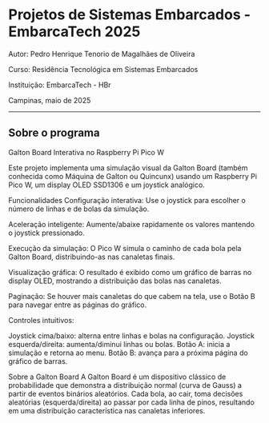 # Projetos de Sistemas Embarcados - EmbarcaTech 2025

Autor: Pedro Henrique Tenorio de Magalhães de Oliveira

Curso: Residência Tecnológica em Sistemas Embarcados

Instituição: EmbarcaTech - HBr

Campinas, maio de 2025

---

## Sobre o programa

Galton Board Interativa no Raspberry Pi Pico W

Este projeto implementa uma simulação visual da Galton Board (também conhecida como Máquina de Galton ou Quincunx) usando um Raspberry Pi Pico W, um display OLED SSD1306 e um joystick analógico.

Funcionalidades
Configuração interativa:
Use o joystick para escolher o número de linhas e de bolas da simulação.

Aceleração inteligente:
Aumente/abaixe rapidamente os valores mantendo o joystick pressionado.

Execução da simulação:
O Pico W simula o caminho de cada bola pela Galton Board, distribuindo-as nas canaletas finais.

Visualização gráfica:
O resultado é exibido como um gráfico de barras no display OLED, mostrando a distribuição das bolas nas canaletas.

Paginação:
Se houver mais canaletas do que cabem na tela, use o Botão B para navegar entre as páginas do gráfico.

Controles intuitivos:

Joystick cima/baixo: alterna entre linhas e bolas na configuração.
Joystick esquerda/direita: aumenta/diminui linhas ou bolas.
Botão A: inicia a simulação e retorna ao menu.
Botão B: avança para a próxima página do gráfico de barras.

Sobre a Galton Board
A Galton Board é um dispositivo clássico de probabilidade que demonstra a distribuição normal (curva de Gauss) a partir de eventos binários aleatórios. Cada bola, ao cair, toma decisões aleatórias (esquerda/direita) ao passar por cada linha de pinos, resultando em uma distribuição característica nas canaletas inferiores.

